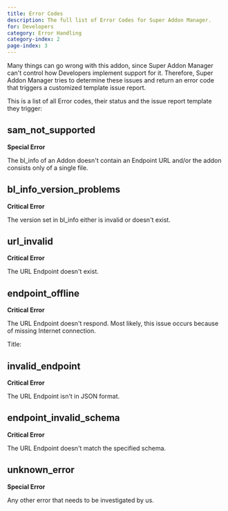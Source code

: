 ```yaml
---
title: Error Codes
description: The full list of Error Codes for Super Addon Manager.
for: Developers
category: Error Handling
category-index: 2
page-index: 3
---
```


Many things can go wrong with this addon, since Super Addon Manager can't control how Developers
implement support for it. Therefore, Super Addon Manager tries to determine these issues and return
an error code that triggers a customized template issue report.

This is a list of all Error codes, their status and the issue report template they trigger:

## sam_not_supported

**Special Error**

The bl_info of an Addon doesn't contain an Endpoint URL and/or the addon consists only of a single file.

<SamNotSupported />

## bl_info_version_problems

**Critical Error**

The version set in bl_info either is invalid or doesn't exist.
<BlInfoVersionProblems />

## url_invalid

**Critical Error**

The URL Endpoint doesn't exist.
<UrlInvalid />

## endpoint_offline

**Critical Error**

The URL Endpoint doesn't respond. Most likely, this issue occurs because of missing Internet connection.
<EndpointOffline />

Title:

## invalid_endpoint

**Critical Error**

The URL Endpoint isn't in JSON format.
<InvalidEndpoint />

## endpoint_invalid_schema

**Critical Error**

The URL Endpoint doesn't match the specified schema.
<EndpointInvalidSchema />

## unknown_error

**Special Error**

Any other error that needs to be investigated by us.
<UnknownError />
